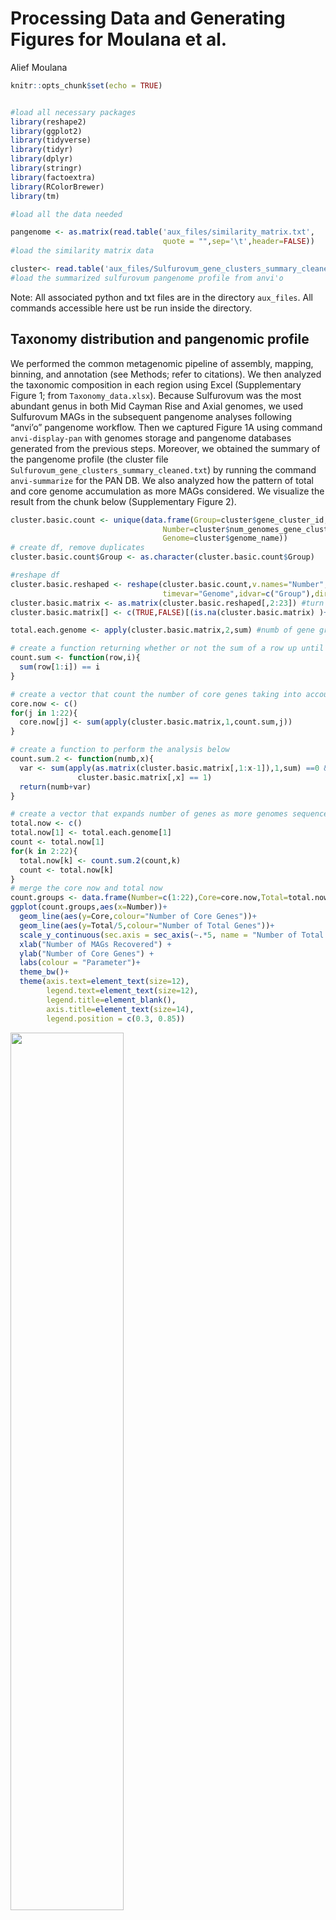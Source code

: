 Processing Data and Generating Figures for Moulana et al.
================
Alief Moulana

``` r
knitr::opts_chunk$set(echo = TRUE)


#load all necessary packages
library(reshape2)
library(ggplot2)
library(tidyverse)
library(tidyr)
library(dplyr)
library(stringr)
library(factoextra)
library(RColorBrewer)
library(tm)

#load all the data needed

pangenome <- as.matrix(read.table('aux_files/similarity_matrix.txt', 
                                  quote = "",sep='\t',header=FALSE)) 
#load the similarity matrix data

cluster<- read.table('aux_files/Sulfurovum_gene_clusters_summary_cleaned.txt',sep='\t',quote="",header=TRUE) 
#load the summarized sulfurovum pangenome profile from anvi'o
```
Note: All associated python and txt files are in the directory `aux_files`. All commands accessible here ust be run inside the directory.

## Taxonomy distribution and pangenomic profile

We performed the common metagenomic pipeline of assembly, mapping,
binning, and annotation (see Methods; refer to citations). We then
analyzed the taxonomic composition in each region using Excel
(Supplementary Figure 1; from `Taxonomy_data.xlsx`). Because Sulfurovum
was the most abundant genus in both Mid Cayman Rise and Axial genomes,
we used Sulfurovum MAGs in the subsequent pangenome analyses following
“anvi’o” pangenome workflow. Then we captured Figure 1A using command
`anvi-display-pan` with genomes storage and pangenome databases
generated from the previous steps. Moreover, we obtained the summary of
the pangenome profile (the cluster file
`Sulfurovum_gene_clusters_summary_cleaned.txt`) by running the command
`anvi-summarize` for the PAN DB. We also analyzed how the pattern of
total and core genome accumulation as more MAGs considered. We visualize
the result from the chunk below (Supplementary Figure 2).

``` r
cluster.basic.count <- unique(data.frame(Group=cluster$gene_cluster_id,
                                  Number=cluster$num_genomes_gene_cluster_has_hits,
                                  Genome=cluster$genome_name)) 
# create df, remove duplicates
cluster.basic.count$Group <- as.character(cluster.basic.count$Group)

#reshape df
cluster.basic.reshaped <- reshape(cluster.basic.count,v.names="Number",
                                  timevar="Genome",idvar=c("Group"),direction="wide")
cluster.basic.matrix <- as.matrix(cluster.basic.reshaped[,2:23]) #turn into matrix
cluster.basic.matrix[] <- c(TRUE,FALSE)[(is.na(cluster.basic.matrix) )+ 1] #binary

total.each.genome <- apply(cluster.basic.matrix,2,sum) #numb of gene groups per genome

# create a function returning whether or not the sum of a row up until i equals i
count.sum <- function(row,i){
  sum(row[1:i]) == i
}

# create a vector that count the number of core genes taking into account i genomes
core.now <- c()
for(j in 1:22){
  core.now[j] <- sum(apply(cluster.basic.matrix,1,count.sum,j))
}

# create a function to perform the analysis below
count.sum.2 <- function(numb,x){
  var <- sum(apply(as.matrix(cluster.basic.matrix[,1:x-1]),1,sum) ==0 & 
               cluster.basic.matrix[,x] == 1)
  return(numb+var)
}

# create a vector that expands number of genes as more genomes sequenced
total.now <- c()
total.now[1] <- total.each.genome[1]
count <- total.now[1]
for(k in 2:22){
  total.now[k] <- count.sum.2(count,k)
  count <- total.now[k]
}
# merge the core now and total now
count.groups <- data.frame(Number=c(1:22),Core=core.now,Total=total.now)
ggplot(count.groups,aes(x=Number))+
  geom_line(aes(y=Core,colour="Number of Core Genes"))+
  geom_line(aes(y=Total/5,colour="Number of Total Genes"))+
  scale_y_continuous(sec.axis = sec_axis(~.*5, name = "Number of Total Genes"))+
  xlab("Number of MAGs Recovered") +
  ylab("Number of Core Genes") +
  labs(colour = "Parameter")+
  theme_bw()+
  theme(axis.text=element_text(size=12),
        legend.text=element_text(size=12),
        legend.title=element_blank(),
        axis.title=element_text(size=14),
        legend.position = c(0.3, 0.85))
```

<img src="pangenome-selection_files/figure-gfm/pangenome.count-1.png" width="60%" height="60%" />

Moreover, we also analyze the similarity in gene content among MAGs. We
first run `similarity_matrix.py` which takes the cluster file as an
input and produces the file `similarity_matrix.txt`. The program
produces a 22-by-22 matrix, where each entry \(ij\) represents the
proportion of genes in the \(i\)th MAG that is also contained by the
\(j\)th MAG. We then visualize the matrix and find the distance among
the genomes in the following chunk.

\<\<\<\<\<\<\< HEAD

``` r
# create genome names
twenty_two <- as.character(c(1:22))
genome_numbering <- ifelse(nchar(twenty_two) == 1,
                           paste(as.character(0),twenty_two,sep=""),
                           as.character(twenty_two))
genome_names <- paste("Sulfurovum",genome_numbering,sep="_")

# then manipulate the data for the heatmap where each square represents the percentage of genes in genome 1 contained in genome 2
heat_map.data <- data.frame(pangenome)
colnames(heat_map.data) <- genome_names
heat_map.data$genome <- genome_names

# melt the data from a large matrix to pairwise rows
heat_map.data.melt <- melt(heat_map.data, id=c("genome"))
colnames(heat_map.data.melt)<-c("MAG_1", "MAG_2", "Contained")

# cluster the data based on the genome content overlap
a <- hclust(as.dist(1-heat_map.data[, -23]))
a$labels <- genome_numbering
library(factoextra)
dend_plot <- fviz_dend(a)
dend_plot # this gets the dendrogram
```

<img src="pangenome-selection_files/figure-gfm/similarity-figure-1.png" width="60%" height="60%" />

``` r
order <- a$order

# order the MAGs based on the clustering
heat_map.data.melt$MAG_1 <- factor(heat_map.data.melt$MAG_1, levels=ifelse(order < 10, paste0("Sulfurovum_0", order), paste0("Sulfurovum_", order)))
heat_map.data.melt$MAG_2 <- factor(heat_map.data.melt$MAG_2, levels=ifelse(order < 10, paste0("Sulfurovum_0", order), paste0("Sulfurovum_", order)))

# Fig 1B
# plot the heatmap
ggplot(data = heat_map.data.melt, aes(x = MAG_1, y = MAG_2)) +
  geom_tile(aes(fill = Contained))+
  scale_fill_gradientn(colours = c("white", "lightblue", "darkblue"), values = c(0,0.5,1))+
  theme(axis.text.x = element_text(angle = 90, hjust = 1))
```

<img src="pangenome-selection_files/figure-gfm/similarity-figure-2.png" width="60%" height="60%" />

Because our pangenome is created upon metagenomes, we need to be careful
when declaring a gene to be in the core genome. We simulate the
probability that a gene found in \(n\) genomes to be actually a core
genome, exlcluding genes found in 22 genomes.

``` r
# summary file created based on `anvi-summarize` output
summary_data <- read.table('aux_files/sulfurovum_summary.txt',
                           sep='\t',header=TRUE,quote="",na.strings = "",fill = TRUE )

# function that takes in a number i and outputs the probability that a gene is a missing gene in the ith genome
gene.chance<-function(i){
  data.selected <- summary_data[i,] # look at the ith row of data
  mean.complete <- 100*data.selected$number_genes/data.selected$completion # approximate total number of genes
  sd.complete <- -(mean.complete-data.selected$number_genes)/(qnorm(data.selected$redundancy/100)) # approximate standard deviation
  missing.genes <- rnorm(1,mean.complete,sd.complete) # total number of genes supossedly under normal distribution
  return(missing.genes/(10263-data.selected$number_genes)) # probability a gene outside this genome is a missing gene in this genome
}

# run the simulation (pretty long)
collection <- data.frame(MAGs=as.factor(c()),
                         Probability=as.numeric(c()))
N<-100
for (i in 1:21){
  for (j in 1:N){
    sampled <- as.matrix(sample(1:22, i, replace=F)) # sample i genomes without replacement
    missing <- apply(sampled,1,gene.chance) # row by row apply function above
    collection <- rbind(collection,c(22-i,prod(missing))) # ML by calculate the product
  }
}

colnames(collection) = c("MAGs","Probability")
collection$MAGs <- as.factor(collection$MAGs)


# Supplement figure for probability
ggplot(collection,mapping=aes(x=MAGs,y=Probability))+
  scale_y_log10()+
  geom_boxplot()+
  theme_bw()+
  theme(axis.text=element_text(size=12),
        legend.text=element_text(size=12),
        legend.title=element_blank(),
        axis.title=element_text(size=14),
        )+
  labs(x="Number of MAGs",
       y="Probability of Core")+
  geom_hline(yintercept=0.05,color="red")
```

<img src="pangenome-selection_files/figure-gfm/simulation-contained-1.png" width="60%" height="60%" />

## The distinct functions between high- and low-frequency genes

We then analyzed the gene annotations and studied the annotation
distribution across gene frequency. To get the count table for category
count across number of MAGs, which is in the output file
`COG_category.txt`, run `get_functions.py`.

``` r
# data and manipulation
COG <- na.omit(read.table('aux_files/Sulfurovum_function_list.txt',
                          sep='\t',header=TRUE))
COG <- arrange(COG,Category)
Categories <- read.table('aux_files/COG_explanation.txt',sep='\t',header=FALSE)
colnames(COG) <- c('Category',as.character(c(1:22)))
COG_melt <- melt(COG, id=c("Category"))

# some color palette functions
colourCount = length(unique(COG$Category))
getPalette = colorRampPalette(brewer.pal(9, "Set1"))

load("permutation_test.RData") #get the permuation test result
colnames(p.df) <- c(1:22)
p.df$categories <- factor(COG$Category, levels=COG$Category[order])
p.df$explanation <- factor(Categories$V2, levels=Categories$V2[order])
p.df.melt <- melt(p.df, id=c("categories","explanation"))
#p.values significy the frequency such that the observed values are greater than or equal to the simulated values

#get distance matrix between categories
n.categories <- 25
n.genomes <- 22

distance.matrix <- matrix(0,ncol=n.categories,nrow=n.categories)

for(i in 1:n.categories){
  for(j in 1:n.categories){
    current <- 0
    for(k in 1:n.genomes){
      current <- current + (p.matrix[i,k]-p.matrix[j,k])^2
    }
    distance.matrix[i,j]<-current
  }
} #calculate the sum of squared distance in p-values between categories
colnames(distance.matrix) <- COG$Category
rownames(distance.matrix) <- COG$Category
p.cluster <- hclust(as.dist(distance.matrix)) #hierarchical clustering
library(factoextra)
p.dendrogram <- fviz_dend(p.cluster,show_labels = TRUE)
p.dendrogram #get the dendrogram
```

<img src="pangenome-selection_files/figure-gfm/unnamed-chunk-1-1.png" width="60%" height="60%" />

``` r
category.vector <- as.vector(COG$Category) 
explanation.vector <- as.vector(p.df$explanation) #explanation vector
order <- p.cluster$order
p.df.melt$explanation <- factor(p.df$explanation, levels=explanation.vector[order])
COG_melt$Category <- factor(COG_melt$Category, levels=COG_melt$Category[order])

# Fig 2A that shows the trend of COG categories across gene frequency
ggplot(COG_melt,aes(x=variable, y=value, fill=Category))+
  geom_bar( stat="identity", position="fill")+
  xlab("Number of MAGs") +
  ylab("Gene Category Count") +
  scale_fill_manual(values = getPalette(colourCount)) +
  theme_bw()+
  theme(axis.text=element_text(size=12),
        legend.text=element_text(size=12),
        legend.title=element_blank(),
        axis.title=element_text(size=14),
        legend.position = "right")
```

<img src="pangenome-selection_files/figure-gfm/unnamed-chunk-1-2.png" width="60%" height="60%" />

P-value figure as the following.

``` r
# for p_value (Supplement)
ggplot(data = p.df.melt, aes(x = variable, y = categories)) +
  geom_tile(data=subset(p.df.melt,value < 0.001),aes(fill = (value*10000)-20))+
  geom_tile(data=subset(p.df.melt,value > 0.999),aes(fill = ((value-1)*10000)+20))+
  geom_tile(data=subset(p.df.melt,value >= 0.001 & value <= 0.999),aes(fill = (value-0.5)/100))+
  scale_fill_gradient2(limits=c(-20, 20),guide = "colourbar",
                        low = "darkred", mid= "white", high = "darkblue",midpoint=0)+
  xlab("Number of MAGs (Frequency)") +
  guides(fill=guide_legend(title="P(Observed > Expected)"))+
  theme(plot.title = element_text(hjust = -0.4),
        plot.margin = rep(grid::unit(0.75,"in"),4))+
  theme(axis.text.x = element_text(size=12),
        axis.text.y=element_text(size=12),
        legend.text=element_text(size=12),
        legend.position="none",
        axis.title=element_text(size=14),
        title=element_text(size=14),
        axis.title.y=element_blank())
```

<img src="pangenome-selection_files/figure-gfm/unnamed-chunk-2-1.png" width="60%" />

We then analyzed specific categories

``` r
# melting and data manipulation
COG_prop <-  data.frame(prop.table(as.matrix(COG[,-1]), margin = 2))
COG_prop$Group <- COG$Category
COG_prop$Explanation <- Categories$V2
COG_prop$Group <- factor(COG_prop$Group, levels=COG_prop$Group[order])
COG_prop$Explanation <- factor(COG_prop$Explanation,
                               levels=COG_prop$Explanation[order])

COG_prop.melt <- melt(COG_prop,id=c("Group","Explanation"))
COG_prop.melt$variable <- rep(1:22,each=25)

# here we make sure that the color matches the color in Fig 2A
Color_select <- data.frame(Group= levels(COG_prop$Group), 
                          Color= getPalette(colourCount))
concerned.group <- c('J','E','M','P')
concerned.color <- as.vector(Color_select[Color_select$Group %in% concerned.group,]$Color)

# Fig 2B 
ggplot(COG_prop.melt[COG_prop.melt$Group %in% concerned.group,],aes(x=variable,y=value))+
  geom_bar(stat="identity")+
  theme_bw()+
  xlab("Number of MAGs")+
  ylab("Proportion")+
  theme(axis.text=element_text(size=12),
        legend.position="none",
        axis.title=element_text(size=14),
        strip.text = element_text(size=10))+
  facet_wrap(~Explanation,ncol=2)+
  aes(fill=Group)+
  scale_fill_manual(values=concerned.color) 
```

<img src="pangenome-selection_files/figure-gfm/COG-1.png" width="60%" height="60%" />

We then calculated the enrichment of a gene group in one region vs. the
other by assuming binomial distribution for each gene group. First, run
`parse_vent_function.py` to calculate the occurrence of each gene
cluster in either of the vent regions, which then gives an output of
`Sulfurovum_vent_count_per_cluster.txt`. Then, run
`compare_mcr_axial.py 12 8` to find the binomial CDF for gene clusters
found in Axial genomes only for cluster that are found in at least all
but one MAGs of either Axial or MCR, which generates
`Sulfurovum_Axial_enriched_compressed.txt`. We process the data
below.

``` r
enrichment<-na.omit(read.table('aux_files/Sulfurovum_Axial_enriched_compressed.txt',
                               sep='\t',header=TRUE,quote="",na.strings = "")) # load the data

# the jittery plot in Figure 3
ggplot(data = enrichment, mapping = aes(x=Category, y=Enrichment)) +
  geom_boxplot(alpha = 0,na.rm = TRUE) +
  geom_jitter(alpha = 0.3, aes(colour = Category),na.rm=TRUE,size=3)+
  geom_hline(yintercept=0.05, linetype=2, color = "red", size=1)+
  geom_hline(yintercept=0.95, linetype=2, color = "blue", size=1)+
  theme_bw()+
  ylab("Binomial CDF for Proportion in Axial")+
  theme(axis.text=element_text(size=12),
        axis.title=element_text(size=14),
        legend.position = "none")
```

<img src="pangenome-selection_files/figure-gfm/mcr_vs_axial-1.png" width="60%" height="60%" />

``` r
# now only look at the P category to see the difference from others
enrichment.P <- subset(enrichment,Category == 'P') # extract this into Table 1 (for Top 15 with lowest CDF score)
enrichment.Non <- subset(enrichment,Category != 'P')
t.test(enrichment.P$Enrichment,enrichment.Non$Enrichment,alternative="less")
```

    ## 
    ##  Welch Two Sample t-test
    ## 
    ## data:  enrichment.P$Enrichment and enrichment.Non$Enrichment
    ## t = -4.4981, df = 45.083, p-value = 2.388e-05
    ## alternative hypothesis: true difference in means is less than 0
    ## 95 percent confidence interval:
    ##        -Inf -0.1070381
    ## sample estimates:
    ## mean of x mean of y 
    ## 0.2721944 0.4430042

## Signatures of non-neutral evolution in the pangenome

In this section, we first calculated the pN/pS ratios of each gene (not
gene cluster) in the pangenome. To do so, we used
`anvi-script-calculated-pn-ps-ratio` as described in Methods (we ran
`get-variability-profile-scv.py` and `get-pn-ps.sh`). Note that, we did
this step for each sample, so we need to create a summary file for all
samples using `summarize_pn_pn_sulfurovum.py` (have to be run with all
the processed data), giving us
`Sulfurovum_pn_ps_summary.txt`.

``` r
dat<-read.table('aux_files/Sulfurovum_pn_ps_summary.txt',sep='\t',header=TRUE,na.strings="Inf")
dat_counts<-na.omit(dat)
dat_counts<-dat_counts[is.finite(dat_counts$pN_pS),]
dat_counts$num_genomes <- factor(dat_counts$num_genomes)
dat_counts$type <- factor(ifelse(dat_counts$num_genomes == 22, "N=22", ifelse(dat_counts$num_genomes %in% 1:19,"0<N<20",NA))) #arbitrady core and accessory naming

# also look across categories by doing this:
load("dat_category.RData")

# gives Fig 4A
ggplot(data = dat_counts, mapping = aes(x=num_genomes, y=pN_pS)) +
  geom_boxplot(alpha = 0.3,na.rm = TRUE,outlier.size = 1,aes(colour=num_genomes)) +
  #geom_jitter(alpha = 0.3, aes(colour = num_genomes),na.rm=TRUE,size=1)+
  geom_hline(yintercept=1, linetype=2, color = "rosybrown", size=1)+
  xlab("Number of MAGs") +
  ylab("pN/pS") +
  theme_bw()+
  theme(axis.text=element_text(size=12),
        axis.title=element_text(size=14),
        legend.position = "none")
```

<img src="pangenome-selection_files/figure-gfm/pn_ps-1.png" width="60%" height="60%" />

``` r
# we then find the Wilcoxon pairwise p-value for each Number of MAGs, then we also find the mean.
allthe.p <- c()
mean.p <- c()
sd.p <- c()
for(i in 1:22){
  dat_counts$type01 <- ifelse(dat_counts$num_genomes==i,'yes','no')
  mean.p[i] <- mean(dat_counts[dat_counts$num_genomes==i,]$pN_pS)
  sd.p[i] <- sd(dat_counts[dat_counts$num_genomes==i,]$pN_pS)
  wiwi <- wilcox.test(pN_pS ~ type01, data = dat_counts)
  allthe.p[i] <- wiwi$p.value
}
p_value.pN_pS <- data.frame(Number= as.factor(c(1:22)),P= allthe.p, Mean = mean.p,
                            Sd = sd.p)

# gives the supplementary figure for the p-value
ggplot(data=p_value.pN_pS,aes(x=Number,y=P))+
  geom_point(size=3)+
  xlab("Number of MAGs") +
  ylab("Wilcoxon P-value") +
  scale_y_log10()+
  theme_bw()+
  theme(axis.text=element_text(size=12),
        axis.title=element_text(size=14),
        legend.position = "none")
```

<img src="pangenome-selection_files/figure-gfm/pn_ps-2.png" width="60%" height="60%" />

``` r
# gives the inset in Figure 4A for mean
ggplot(data=p_value.pN_pS,aes(x=Number,y=Mean))+
  geom_point(size=3)+
  xlab("Number of MAGs") +
  ylab("Mean of pN/pS") +
  theme_bw()+
  theme(axis.text=element_text(size=12),
        axis.title=element_text(size=24),
        legend.position = "none")
```

<img src="pangenome-selection_files/figure-gfm/pn_ps-3.png" width="60%" height="60%" />

``` r
# gives the supplementary for standard deviation
ggplot(data=p_value.pN_pS,aes(x=Number,y=Sd))+
  geom_point(size=3)+
  xlab("Number of MAGs") +
  ylab("Standard Deviation\nof pN/pS") +
  theme_bw()+
  theme(axis.text=element_text(size=12),
        axis.title=element_text(size=14),
        legend.position = "none")
```

<img src="pangenome-selection_files/figure-gfm/pn_ps-4.png" width="60%" height="60%" />

``` r
# supplementary for genome name
ggplot(data = dat_counts, mapping = aes(x=gsub("Sulfurovum_","",genome_name), 
                                        y=pN_pS)) +
  geom_boxplot(alpha = 0.3,na.rm = TRUE,outlier.size = 1,aes(colour=genome_name)) +
  geom_hline(yintercept=1, linetype=2, color = "rosybrown", size=1)+
  xlab("MAG") +
  ylab("pN/pS") +
  theme_bw()+
  theme(axis.text=element_text(size=12),
        axis.title=element_text(size=14),
        legend.position = "none")
```

<img src="pangenome-selection_files/figure-gfm/pn_ps-5.png" width="60%" height="60%" />

``` r
# gives Fig 4B
ggplot(data = na.omit(dat_counts), mapping = aes(x=type, y=pN_pS)) +
  geom_boxplot(alpha = 0.3,na.rm = TRUE,outlier.size = 1,aes(colour=type)) +
  geom_hline(yintercept=1, linetype=2, color = "rosybrown", size=1)+
  xlab("Number of MAGs") +
  ylab("pN/pS") +
  theme_bw()+
  theme(axis.text=element_text(size=12),
        axis.title=element_text(size=14),
        legend.position = "none")
```

<img src="pangenome-selection_files/figure-gfm/pn_ps-6.png" width="60%" height="60%" />

``` r
# now the supplementary figure for data across categories
ggplot(data = dat_category, mapping = aes(x=category, y=pN_pS)) +
  geom_boxplot(alpha = 0.3,na.rm = TRUE, aes(colour = category),outlier.size=1) +
  #geom_jitter(alpha = 0.3, aes(colour = category),na.rm=TRUE,size=1)+
  geom_hline(yintercept=1, linetype=2, color = "rosybrown", size=1)+
  xlab("Category") +
  ylab("pN/pS") +
  theme_bw()+
  theme(axis.text=element_text(size=12),
        axis.title=element_text(size=14),
        legend.position = "none")
```

<img src="pangenome-selection_files/figure-gfm/pn_ps-7.png" width="60%" height="60%" />

Then, we load the data from the selective sweep study. We obtained this
data from running `pre_poisson_test.py` which utilizes the SNV profile
files generated from anvi’o script. For each sample, we got a Poisson
CDF score file, which we later collected using `collect_poisson.py`
which outputs `Sulfurovum_poisson_sweep.txt`.

``` r
# load, merge, and manipulate data
data<-read.table('aux_files/Sulfurovum_poisson_sweep.txt',sep='\t',header=TRUE)
data$numb <- factor(data$numb)
data <- na.omit(data)
data$pv_val_norm <- -log10(data$pv_val)
data <- arrange(data,unique_id)
data$pN_pS <- dat$pN_pS
data$order <- seq(1:length(data[,1]))
data$genome_name <- cluster$genome_name
data$cluster_id <- cluster$gene_cluster_id
data$category <- cluster$COG_CATEGORY
data$func <- cluster$COG_FUNCTION

# first, we still process the pN_pS data for the phosphate related genes
phosphate.clusters <- c("GC_00001177",
                       "GC_00001253",
                       "GC_00001293",
                       "GC_00001150",
                       "GC_00001267") #the interesting phosphate gene clusters
data.P <- na.omit(data[data$cluster_id %in% phosphate.clusters,])
data.P$unique_id <- as.factor(data.P$unique_id)

ggplot(data.P,mapping = aes(x=unique_id, y=pN_pS, fill=func)) +
  geom_bar(stat='identity') +
  theme_bw()+
  xlab("Gene") +
  ylab("pN/pS Ratio") +
  theme(axis.text=element_text(size=12),
        axis.text.x=element_blank(),
        legend.text=element_text(size=12),
        legend.title=element_blank(),
        axis.title=element_text(size=14),
        legend.position = c(0.55,0.8))
```

<img src="pangenome-selection_files/figure-gfm/phosphate_pn_ps_and_sweep-1.png" width="60%" height="60%" />

Then, we performed the actual selective sweep analyses. The data for
total number of SNVs in each MAG is directly extracted from the SNV
profiled files provided by anvi’o.

``` r
# first, we consider the SNV density in each MAG
SNV_file <- read.csv("aux_files/normalized_snv.csv")
SNV_file$ID <- gsub('Sulfurovum_', '', as.vector(SNV_file$genome_id))

# Fig 5A
ggplot(SNV_file,mapping=aes(x=ID,y=norm_SNV,fill=vent_field))+
  geom_col()+
  xlab("Sulfurovum MAG") +
  ylab("Normalized SNV Count \n (#SNVs/kbp)") +
  theme_bw()+
  theme(axis.text=element_text(size=12),
        legend.text=element_text(size=12),
        axis.title=element_text(size=14),
        legend.title=element_blank(),
        legend.position=c(0.15,0.68))
```

<img src="pangenome-selection_files/figure-gfm/sweep-1.png" width="60%" height="60%" />

``` r
# now analyze the gene-specific sweeps
numb.numb <- nlevels(data$numb)
proportion <- rep(0,numb.numb)

# p-values < 1e-10
for (i in 1:numb.numb){
  proportion[i] = sum(data[data$pv_val_norm>10,]$numb==i,na.rm=TRUE)/
    sum(cluster$num_genomes_gene_cluster_has_hits==i,na.rm=TRUE)
}

# the plot for proportion of genes with p-values < 1e-10 (Supplementary)
ggplot(mapping=aes(x=1:22,y=proportion))+
  geom_point(size=3)+
  xlab("Number of MAGs") +
  ylab("Proportion of Genes \n with P < 1e-10") +
  theme_bw()+
  theme(axis.text=element_text(size=12),
        axis.title=element_text(size=14),
        legend.position="none")
```

<img src="pangenome-selection_files/figure-gfm/sweep-2.png" width="60%" height="60%" />

``` r
# plot for P-values vs. SNV 
data$SNV.p <- ifelse(data$SNV==0,0.5,data$SNV)
data_input <- data[data$numb %in% c(1,4,10,15,18,22),]
data_input$label <- paste("No. of MAGs = ",as.character(data_input$numb), sep="")
data_input$label <- as.factor(data_input$label)
data_input$label <- ordered(data_input$label,levels=c(
  "No. of MAGs = 1", "No. of MAGs = 4","No. of MAGs = 10",
  "No. of MAGs = 15", "No. of MAGs = 18", "No. of MAGs = 22"
)) # change labeling 

# Fig 5B
ggplot(data = data_input, mapping = aes(x=SNV.p, y=pv_val)) +
  scale_x_log10(limits=c(0.5,2000),breaks=c(1,10,100,1000))+
  scale_y_log10()+
  geom_point(alpha = 0.2,na.rm=TRUE)+
  geom_hline(yintercept=1e-10, linetype=2, color = "rosybrown", size=1)+
  xlab("Number of SNVs") +
  ylab("P-value") +
  theme_bw()+
  theme(axis.text=element_text(size=12),
        legend.text=element_text(size=12),
        axis.title=element_text(size=14),
        strip.text = element_text(size=12),
        legend.position="none")+
  facet_wrap(~label,ncol=3)
```

<img src="pangenome-selection_files/figure-gfm/sweep-3.png" width="60%" height="60%" />

``` r
# plot for all possible number of MAGs (Supplementary)
data$label <- paste("No. of MAGs = ",as.character(data$numb), sep="")
data$label <- as.factor(data$label)
data$label <- ordered(data$label,levels=paste("No. of MAGs = ",
                                                               as.character(c(1:22)),
                                                               sep=""))
ggplot(data = data, mapping = aes(x=SNV.p, y=pv_val)) +
  scale_x_log10(limits=c(0.5,2000),breaks=c(1,10,100,1000))+
  scale_y_log10()+
  geom_point(alpha = 0.2,na.rm=TRUE)+
  geom_hline(yintercept=1e-10, linetype=2, color = "rosybrown", size=1)+
  xlab("Number of SNVs") +
  ylab("P-value") +
  theme_bw()+
  theme(axis.text.x = element_text(size=12),
        axis.text.y = element_text(size=10),
        axis.title=element_text(size=14),
        strip.text = element_text(size=12),
        legend.position="none")+
  facet_wrap(~label,ncol=4)
```

<img src="pangenome-selection_files/figure-gfm/sweep-4.png" width="60%" height="60%" />

``` r
# then plot only for #SNV = 0
data.0 <- data[data$SNV==0,]

# Fig 5C
ggplot(data = data.0, mapping = aes(x=numb, y=pv_val)) +
  geom_boxplot(alpha = 0.3,na.rm = TRUE,outlier.size = 3,aes(colour=numb)) +
  scale_y_log10()+
  #geom_boxplot(alpha = 0,na.rm = TRUE) +
  #geom_jitter(alpha = 0.3, aes(colour = numb),na.rm=TRUE,size=0.5)+
  geom_hline(yintercept=1e-10, linetype=2, color = "rosybrown", size=1)+
  xlab("Number of MAGs") +
  ylab("P-value") +
  theme_bw()+
  theme(axis.text=element_text(size=12),
        axis.title=element_text(size=14),
        legend.position="none")
```

<img src="pangenome-selection_files/figure-gfm/sweep-5.png" width="60%" height="60%" />

Finally, we also studied whether there is a relationship between the
number of MAGs a cluster of some is found in and the gene’s contig
coverage. We obtained coverage data by running `get_contig_coverage.py`
which utilized the contig databases and, conveniently, an anvi’o script
`anvi-export-splits-and-coverages`. As a result, we have
`All_Sulfurovum_self_to_self_coverage.txt` which only includes
self-to-self
coverage.

``` r
coverage<-read.table('aux_files/All_Sulfurovum_self_to_self_coverage.txt',sep='\t',header=TRUE)
coverage<-dplyr::arrange(coverage,unique_id)
coverage$number <- as.factor(cluster$num_genomes_gene_cluster_has_hits)
ggplot(data=coverage,mapping=aes(x=number,y=coverage)) +
  geom_boxplot(alpha = 0.3,na.rm = TRUE,outlier.size = 3,aes(colour=number)) +
  scale_y_log10()+
  xlab("Number of MAGs") +
  ylab("Average Coverage\nof Contig") +
  theme_bw()+
  theme(axis.text=element_text(size=12),
        axis.title=element_text(size=14),
        legend.position="none")
```

<img src="pangenome-selection_files/figure-gfm/coverage_problem-1.png" width="60%" height="60%" />
